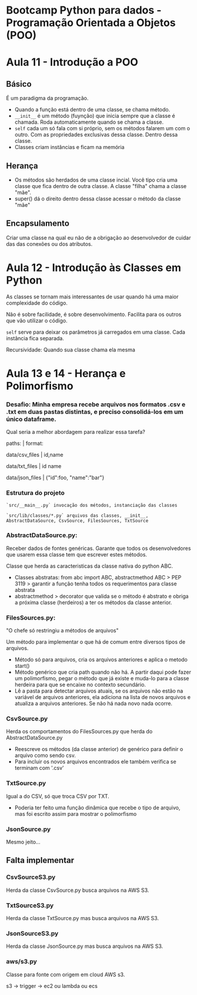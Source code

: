 # Bootcamp Python para dados - Programação Orientada a Objetos (POO)

# Aula 11 - Introdução a POO

## Básico
É um paradigma da programação.
* Quando a função está dentro de uma classe, se chama método.
* `__init__` é um método (fuynção) que inicia sempre que a classe é chamada. Roda automaticamente quando se chama a classe.
* `self` cada um só fala com si próprio, sem os métodos falarem um com o outro. Com as propriedades exclusivas dessa classe. Dentro dessa classe.
* Classes criam instâncias e ficam na memória

## Herança
* Os métodos são herdados de uma classe incial. Você tipo cria uma classe que fica dentro de outra classe. A classe "filha" chama a classe "mãe".
* super() dá o direito dentro dessa classe acessar o método da classe "mãe"

## Encapsulamento
Criar uma classe na qual eu não de a obrigação ao desenvolvedor de cuidar das das conexões ou dos atributos.

# Aula 12 - Introdução às Classes em Python
As classes se tornam mais interessantes de usar quando há uma maior complexidade do código.

Não é sobre facilidade, é sobre desenvolvimento. Facilita para os outros que vão utilizar o código.

`self` serve para deixar os parâmetros já carregados em uma classe. Cada instância fica separada.

Recursividade: Quando sua classe chama ela mesma

# Aula 13 e 14 - Herança e Polimorfismo

### Desafio: Minha empresa recebe arquivos nos formatos .csv e .txt em duas pastas distintas, e preciso consolidá-los em um único dataframe.

Qual seria a melhor abordagem para realizar essa tarefa?

paths:          |   format:

data/csv_files  |   id,name

data/txt_files  |   id  name

data/json_files |   {"id":foo, "name":"bar"}

### Estrutura do projeto

    `src/__main__.py` invocação dos métodos, instanciação das classes

    `src/lib/classes/*.py` arquivos das classes, __init__, AbstractDataSource, CsvSource, FilesSources, TxtSource

### AbstractDataSource.py:
Receber dados de fontes genéricas. Garante que todos os desenvolvedores que usarem essa classe tem que escrever estes métodos.

Classe que herda as caracteristicas da classe nativa do python ABC.

* Classes abstratas: from abc import ABC, abstractmethod
ABC > PEP 3119 > garantir a função tenha todos os requerimentos para classe abstrata
* abstractmethod > decorator que valida se o método é abstrato e obriga a próxima classe (herdeiros) a ter os métodos da classe anterior.

### FilesSources.py:
"O chefe só restringiu a métodos de arquivos"

Um método para implementar o que há de comum entre diversos tipos de arquivos.

* Método só para arquivos, cria os arquivos anteriores e aplica o metodo start()
* Método genérico que cria path quando não há. A partir daqui pode fazer um polimorfismo, pegar o método que já existe e muda-lo para a classe herdeira para que se encaixe no contexto secundário.
* Lê a pasta para detectar arquivos atuais, se os arquivos não estão na variável de arquivos anteriores, ela adiciona na lista de novos arquivos e atualiza a arquivos anteriores. Se não há nada novo nada ocorre.

### CsvSource.py

Herda os comportamentos do FilesSources.py que herda do AbstractDataSource.py

* Reescreve os métodos (da classe anterior) de genérico para definir o arquivo como sendo csv.
* Para incluir os novos arquivos encontrados ele também verifica se terminam com '.csv'

### TxtSource.py

Igual a do CSV, só que troca CSV por TXT.

* Poderia ter feito uma função dinâmica que recebe o tipo de arquivo, mas foi escrito assim para mostrar o polimorfismo

### JsonSource.py

Mesmo jeito...

## Falta implementar

### CsvSourceS3.py

Herda da classe CsvSource.py busca arquivos na AWS S3.

### TxtSourceS3.py

Herda da classe TxtSource.py mas busca arquivos na AWS S3.

### JsonSourceS3.py

Herda da classe JsonSource.py mas busca arquivos na AWS S3.

### aws/s3.py

Classe para fonte com origem em cloud AWS s3.

s3 -> trigger -> ec2 ou lambda ou ecs
